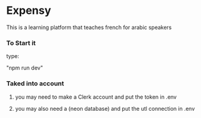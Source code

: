 # Expensy

This is a learning platform that teaches french for arabic speakers

### To Start it

type: 

 "npm run dev"

### Taked into account

1. you may need to make a Clerk account and put the token in .env

2. you may also need a (neon database)  and put the utl connection in .env
